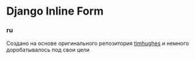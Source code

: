 # Django Inline Form

### **ru**

Создано на основе оригинального репозитория [timhughes](https://github.com/timhughes/django-cbv-inline-formset)
и немного доробатывалось под свои цели